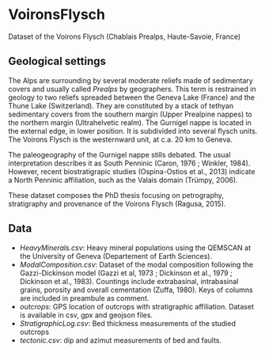 # VoironsFlysch

Dataset of the Voirons Flysch (Chablais Prealps, Haute-Savoie, France)

## Geological settings

The Alps are surrounding by several moderate reliefs made of sedimentary covers and usually called *Prealps* by geographers. This term is restrained in geology to two reliefs spreaded between the Geneva Lake (France) and the Thune Lake (Switzerland). They are constituted by a stack of tethyan sedimentary covers from the southern margin (Upper Prealpine nappes) to the northern margin (Ultrahelvetic realm).
The Gurnigel nappe is located in the external edge, in lower position. It is subdivided into several flysch units. The Voirons Flysch is the westernward unit, at c.a. 20 km to Geneva.

The paleogeography of the Gurnigel nappe stills debated. The usual interpretation describes it as South Penninic (Caron, 1976 ; Winkler, 1984). However, recent biostratigrapic studies (Ospina-Ostios et al., 2013) indicate a North Penninic affiliation, such as the Valais domain (Trümpy, 2006).

These dataset composes the PhD thesis focusing on petrography, stratigraphy and provenance of the Voirons Flysch (Ragusa, 2015).

## Data

+ *HeavyMinerals.csv*: Heavy mineral populations using the QEMSCAN at the University of Geneva (Departement of Earth Sciences).
+ *ModalComposition.csv*: Dataset of the modal composition following the Gazzi-Dickinson model (Gazzi et al, 1973 ; Dickinson et al., 1979 ; Dickinson et al., 1983). Countings include extrabasinal, intrabasinal grains, porosity and overall cementation (Zuffa, 1980). Keys of columns are included in preambule as comment.
+ *outcrops*: GPS location of outcrops with stratigraphic affiliation. Dataset is available in csv, gpx and geojson files.
+ *StratigraphicLog.csv*: Bed thickness measurements of the studied outcrops
+ *tectonic.csv*: dip and azimut measurements of bed and faults.

